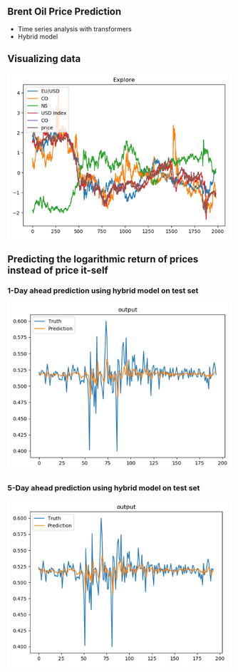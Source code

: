 ## Brent Oil Price Prediction

- Time series analysis with transformers
- Hybrid model

## Visualizing data
![alt text](https://github.com/mahdiabdollahpour/Time-Series-with-Transformers-for-Brent-Oil-Price/blob/master/figures/All%20Energy.png)

## Predicting the logarithmic return of prices instead of price it-self

### 1-Day ahead prediction using hybrid model on test set
![alt text](1day_hyb.png)


### 5-Day ahead prediction using hybrid model on test set
![alt text](5day_hyb.png)
